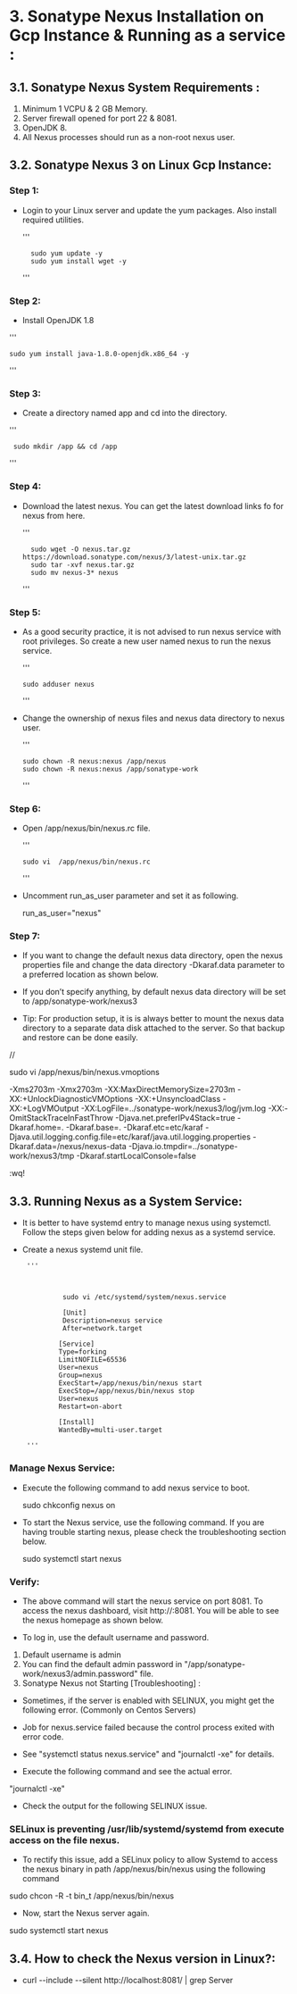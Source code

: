 
# 3. Sonatype Nexus Installation on Gcp Instance & Running as a service :


## 3.1. Sonatype Nexus System Requirements :

1. Minimum 1 VCPU & 2 GB Memory.
2. Server firewall opened for port 22 & 8081.
3. OpenJDK 8.
4. All Nexus processes should run as a non-root nexus user.



## 3.2. Sonatype Nexus 3 on Linux Gcp Instance:


### Step 1: 

+ Login to your Linux server and update the yum packages. Also install required utilities.

  '''

        sudo yum update -y
     	sudo yum install wget -y
  '''


### Step 2: 


+ Install OpenJDK 1.8


 '''
 
    sudo yum install java-1.8.0-openjdk.x86_64 -y

'''

### Step 3: 


+ Create a directory named app and cd into the directory.

 '''
   
     sudo mkdir /app && cd /app

 '''


### Step 4: 


+ Download the latest nexus. You can get the latest download links fo for nexus from here.


  '''
  
        sudo wget -O nexus.tar.gz https://download.sonatype.com/nexus/3/latest-unix.tar.gz
        sudo tar -xvf nexus.tar.gz
        sudo mv nexus-3* nexus

  '''

### Step 5: 

+ As a good security practice, it is not advised to run nexus service with root privileges. So create a new user named nexus to run the nexus service.

  '''
  
      sudo adduser nexus

  '''

+ Change the ownership of nexus files and nexus data directory to nexus user.

   '''
  
      sudo chown -R nexus:nexus /app/nexus
      sudo chown -R nexus:nexus /app/sonatype-work
   '''

### Step 6: 

+ Open /app/nexus/bin/nexus.rc file.

   '''
   
      sudo vi  /app/nexus/bin/nexus.rc
  
   '''
   
+  Uncomment run_as_user parameter and set it as following.

   run_as_user="nexus"



### Step 7: 

+ If you want to change the default nexus data directory, open the nexus properties file and change the data directory 
  -Dkaraf.data parameter to a preferred location as shown below. 
+ If you don’t specify anything, by default nexus data directory will be set to /app/sonatype-work/nexus3


+ Tip: For production setup, it is is always better to mount the nexus data directory to a separate data disk attached to the server.
       So that backup and restore can be done easily.


//


sudo vi /app/nexus/bin/nexus.vmoptions

-Xms2703m
-Xmx2703m
-XX:MaxDirectMemorySize=2703m
-XX:+UnlockDiagnosticVMOptions
-XX:+UnsyncloadClass
-XX:+LogVMOutput
-XX:LogFile=../sonatype-work/nexus3/log/jvm.log
-XX:-OmitStackTraceInFastThrow
-Djava.net.preferIPv4Stack=true
-Dkaraf.home=.
-Dkaraf.base=.
-Dkaraf.etc=etc/karaf
-Djava.util.logging.config.file=etc/karaf/java.util.logging.properties
-Dkaraf.data=/nexus/nexus-data
-Djava.io.tmpdir=../sonatype-work/nexus3/tmp
-Dkaraf.startLocalConsole=false

:wq!



## 3.3. Running Nexus as a System Service:

+ It is better to have systemd entry to manage nexus using systemctl. Follow the steps given below for adding nexus as a systemd service.
+ Create a nexus systemd unit file.


       
	   
	   '''



                sudo vi /etc/systemd/system/nexus.service

                [Unit]
                Description=nexus service
                After=network.target

               [Service]
               Type=forking
               LimitNOFILE=65536
               User=nexus
               Group=nexus
               ExecStart=/app/nexus/bin/nexus start
               ExecStop=/app/nexus/bin/nexus stop
               User=nexus
               Restart=on-abort

               [Install]
               WantedBy=multi-user.target

       '''


### Manage Nexus Service:


+ Execute the following command to add nexus service to boot.

  sudo chkconfig nexus on


+ To start the Nexus service, use the following command. If you are having trouble starting nexus, please check the troubleshooting section below.

  sudo systemctl start nexus


### Verify:

+ The above command will start the nexus service on port 8081. To access the nexus dashboard, 
  visit http://:8081. You will be able to see the nexus homepage as shown below.


+ To log in, use the default username and password.

1. Default username is admin
2. You can find the default admin password in "/app/sonatype-work/nexus3/admin.password" file. 
3. Sonatype Nexus not Starting [Troubleshooting] :

+ Sometimes, if the server is enabled with SELINUX, you might get the following error. (Commonly on Centos Servers)
+ Job for nexus.service failed because the control process exited with error code.
+ See "systemctl status nexus.service" and "journalctl -xe" for details.

+ Execute the following command and see the actual error.

 "journalctl -xe"


+ Check the output for the following SELINUX issue.

### SELinux is preventing /usr/lib/systemd/systemd from execute access on the file nexus.

+ To rectify this issue, add a SELinux policy to allow Systemd to access the nexus binary in path /app/nexus/bin/nexus using the following command

 sudo chcon -R -t bin_t /app/nexus/bin/nexus

+ Now, start the Nexus server again.

 sudo systemctl start nexus



## 3.4. How to check the Nexus version in Linux?:

+ curl --include --silent http://localhost:8081/ | grep Server

